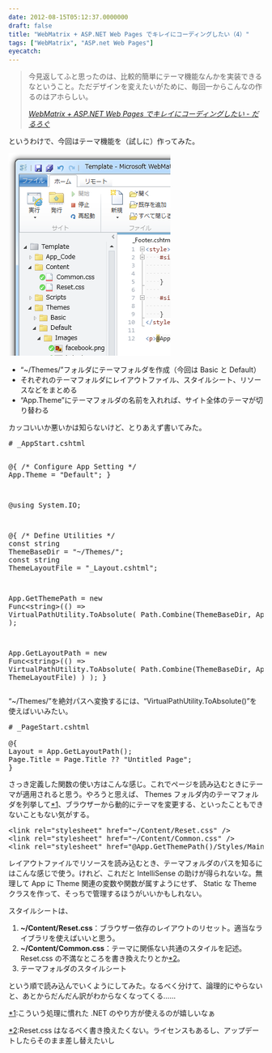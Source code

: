 ```yaml
---
date: 2012-08-15T05:12:37.0000000
draft: false
title: "WebMatrix + ASP.NET Web Pages でキレイにコーディングしたい（4）"
tags: ["WebMatrix", "ASP.net Web Pages"]
eyecatch: 
---
```


<blockquote cite="https://blog.daruyanagi.jp/entry/2012/08/07/054832">
<p>今見返してふと思ったのは、比較的簡単にテーマ機能なんかを実装できるなということ。ただデザインを変えたいがために、毎回一からこんなの作るのはアホらしい。</p>

<cite><a href="https://blog.daruyanagi.jp/entry/2012/08/07/054832">WebMatrix + ASP.NET Web Pages &#x3067;&#x30AD;&#x30EC;&#x30A4;&#x306B;&#x30B3;&#x30FC;&#x30C7;&#x30A3;&#x30F3;&#x30B0;&#x3057;&#x305F;&#x3044; - &#x3060;&#x308B;&#x308D;&#x3050;</a></cite>
</blockquote>
<p>というわけで、今回はテーマ機能を（試しに）作ってみた。</p><p><span itemscope itemtype="http://schema.org/Photograph"><img src="20120815044918.png" alt="f:id:daruyanagi:20120815044918p:plain" title="f:id:daruyanagi:20120815044918p:plain" class="hatena-fotolife" itemprop="image"></span><br />
</p>

<ul>
<li>“~/Themes/”フォルダにテーマフォルダを作成（今回は Basic と Default）</li>
<li>それぞれのテーマフォルダにレイアウトファイル、スタイルシート、リソースなどをまとめる</li>
<li>“App.Theme”にテーマフォルダの名前を入れれば、サイト全体のテーマが切り替わる</li>
</ul><p>カッコいいか悪いかは知らないけど、とりあえず書いてみた。</p>
<pre class="code lang-cs" data-lang="cs" data-unlink># _AppStart.cshtml

@{  <span class="synComment">/* Configure App Setting */</span>
App.Theme = <span class="synConstant">&quot;Default&quot;</span>;
}

@<span class="synStatement">using</span> System.IO;

@{  <span class="synComment">/* Define Utilities */</span>
<span class="synType">const</span> <span class="synType">string</span> ThemeBaseDir = <span class="synConstant">&quot;~/Themes/&quot;</span>;
<span class="synType">const</span> <span class="synType">string</span> ThemeLayoutFile = <span class="synConstant">&quot;_Layout.cshtml&quot;</span>;

App.GetThemePath = <span class="synStatement">new</span> Func&lt;<span class="synType">string</span>&gt;(() =&gt;
VirtualPathUtility.ToAbsolute(
Path.Combine(ThemeBaseDir, App.Theme)
)
);

App.GetLayoutPath = <span class="synStatement">new</span> Func&lt;<span class="synType">string</span>&gt;(() =&gt;
VirtualPathUtility.ToAbsolute(
Path.Combine(ThemeBaseDir, App.Theme, ThemeLayoutFile)
)
);
}
</pre><p>“~/Themes/”を絶対パスへ変換するには、“VirtualPathUtility.ToAbsolute()”を使えばいいみたい。</p>
<pre class="code lang-cs" data-lang="cs" data-unlink># _PageStart.cshtml

@{
Layout = App.GetLayoutPath();
Page.Title = Page.Title ?? <span class="synConstant">&quot;Untitled Page&quot;</span>;
}
</pre><p>さっき定義した関数の使い方はこんな感じ。これでページを読み込むときにテーマが適用されると思う。やろうと思えば、 Themes フォルダ内のテーマフォルダを列挙して<a href="#f-65f2844b" name="fn-65f2844b" title="こういう処理に慣れた .NET のやり方が使えるのが嬉しいなぁ">*1</a>、ブラウザーから動的にテーマを変更する、といったこともできないこともない気がする。 </p>
<pre class="code lang-cs" data-lang="cs" data-unlink>&lt;link rel=<span class="synConstant">&quot;stylesheet&quot;</span> href=<span class="synConstant">&quot;~/Content/Reset.css&quot;</span> /&gt;
&lt;link rel=<span class="synConstant">&quot;stylesheet&quot;</span> href=<span class="synConstant">&quot;~/Content/Common.css&quot;</span> /&gt;
&lt;link rel=<span class="synConstant">&quot;stylesheet&quot;</span> href=<span class="synConstant">&quot;@App.GetThemePath()/Styles/Main.css&quot;</span> /&gt;
</pre><p>レイアウトファイルでリソースを読み込むとき、テーマフォルダのパスを知るにはこんな感じで使う。けれど、これだと IntelliSense の助けが得られないな。無理して App に Theme 関連の変数や関数が属すようにせず、 Static な Theme クラスを作って、そっちで管理するほうがいいかもしれない。 </p><p>スタイルシートは、</p>

<ol>
<li><b>~/Content/Reset.css</b>：ブラウザー依存のレイアウトのリセット。適当なライブラリを使えばいいと思う。</li>
<li><b>~/Content/Common.css</b>：テーマに関係ない共通のスタイルを記述。 Reset.css の不満なところを書き換えたりとか<a href="#f-8594263d" name="fn-8594263d" title="Reset.css はなるべく書き換えたくない。ライセンスもあるし、アップデートしたらそのまま差し替えたいし">*2</a>。</li>
<li>テーマフォルダのスタイルシート</li>
</ol><p>という順で読み込んでいくようにしてみた。なるべく分けて、論理的にやらないと、あとからだんだん訳がわからなくなってくる……</p>
<div class="footnote">
<p class="footnote"><a href="#fn-65f2844b" name="f-65f2844b" class="footnote-number">*1</a><span class="footnote-delimiter">:</span><span class="footnote-text">こういう処理に慣れた .NET のやり方が使えるのが嬉しいなぁ</span></p>
<p class="footnote"><a href="#fn-8594263d" name="f-8594263d" class="footnote-number">*2</a><span class="footnote-delimiter">:</span><span class="footnote-text">Reset.css はなるべく書き換えたくない。ライセンスもあるし、アップデートしたらそのまま差し替えたいし</span></p>
</div>